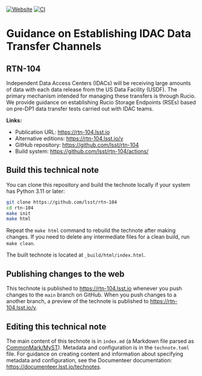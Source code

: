 [![Website](https://img.shields.io/badge/rtn--104-lsst.io-brightgreen.svg)](https://rtn-104.lsst.io)
[![CI](https://github.com/lsst/rtn-104/actions/workflows/ci.yaml/badge.svg)](https://github.com/lsst/rtn-104/actions/workflows/ci.yaml)

# Guidance on Establishing IDAC Data Transfer Channels

## RTN-104

Independent Data Access Centers (IDACs) will be receiving large amounts of data with each data release from the US Data Facility (USDF). The primary mechanism intended for managing these transfers is through Rucio. We provide guidance on establishing Rucio Storage Endpoints (RSEs) based on pre-DP1 data transfer tests carried out with IDAC teams.

**Links:**

- Publication URL: https://rtn-104.lsst.io
- Alternative editions: https://rtn-104.lsst.io/v
- GitHub repository: https://github.com/lsst/rtn-104
- Build system: https://github.com/lsst/rtn-104/actions/


## Build this technical note

You can clone this repository and build the technote locally if your system has Python 3.11 or later:

```sh
git clone https://github.com/lsst/rtn-104
cd rtn-104
make init
make html
```

Repeat the `make html` command to rebuild the technote after making changes.
If you need to delete any intermediate files for a clean build, run `make clean`.

The built technote is located at `_build/html/index.html`.

## Publishing changes to the web

This technote is published to https://rtn-104.lsst.io whenever you push changes to the `main` branch on GitHub.
When you push changes to a another branch, a preview of the technote is published to https://rtn-104.lsst.io/v.

## Editing this technical note

The main content of this technote is in `index.md` (a Markdown file parsed as [CommonMark/MyST](https://myst-parser.readthedocs.io/en/latest/index.html)).
Metadata and configuration is in the `technote.toml` file.
For guidance on creating content and information about specifying metadata and configuration, see the Documenteer documentation: https://documenteer.lsst.io/technotes.
